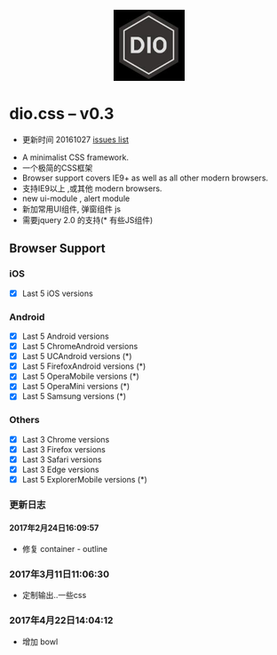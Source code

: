 <p align="center">
  <a href="https://github.com/a233894432/dio.css">
    <img width="128" alt="dio.css Logo" src="dio-logo.jpg"/>
  </a>
</p>

# dio.css – v0.3
* 更新时间 20161027 [issues list](https://github.com/a233894432/dio.css/issues)
- A minimalist CSS framework.
- 一个极简的CSS框架
- Browser support covers IE9+ as well as all other modern browsers.
- 支持IE9以上 ,或其他  modern browsers.
- new ui-module , alert module
- 新加常用UI组件, 弹窗组件 js
- 需要jquery 2.0 的支持(\* 有些JS组件)


## Browser Support

### iOS
- [x] Last 5 iOS versions

### Android
- [x] Last 5 Android versions
- [x] Last 5 ChromeAndroid versions
- [x] Last 5 UCAndroid versions (\*)
- [x] Last 5 FirefoxAndroid versions (\*)
- [x] Last 5 OperaMobile versions (\*)
- [x] Last 5 OperaMini versions (\*)
- [x] Last 5 Samsung versions (\*)

### Others
- [x] Last 3 Chrome versions
- [x] Last 3 Firefox versions
- [x] Last 3 Safari versions
- [x] Last 3 Edge versions
- [x] Last 5 ExplorerMobile versions (\*)

### 更新日志
#### 2017年2月24日16:09:57
  - 修复 container - outline

### 2017年3月11日11:06:30
  - 定制输出..一些css

### 2017年4月22日14:04:12
  - 增加 bowl
